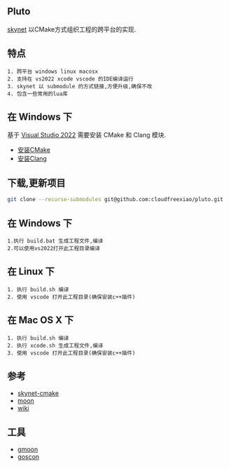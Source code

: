 ## Pluto
   [skynet](https://github.com/cloudwu/skynet) 以CMake方式组织工程的跨平台的实现.
   
## 特点
    1. 跨平台 windows linux macosx
    2. 支持在 vs2022 xcode vscode 的IDE编译运行
    3. skynet 以 submodule 的方式链接,方便升级,确保不改
    4. 包含一些常用的lua库

## 在 Windows 下

基于 [Visual Studio 2022](https://visualstudio.microsoft.com/zh-hans/downloads/) 需要安装 CMake 和 Clang 模块.

- [安装CMake](https://learn.microsoft.com/en-us/cpp/build/cmake-projects-in-visual-studio?view=msvc-170)
- [安装Clang](https://learn.microsoft.com/en-us/cpp/build/clang-support-cmake?view=msvc-170)

## 下载,更新项目

```bash
git clone --recurse-submodules git@github.com:cloudfreexiao/pluto.git
```

## 在 Windows 下
    1.执行 build.bat 生成工程文件,编译
    2.可以使用vs2022打开此工程目录编译

## 在 Linux 下
    1. 执行 build.sh 编译
    2. 使用 vscode 打开此工程目录(确保安装c++插件)

## 在 Mac OS X 下
    1. 执行 build.sh 编译
    2. 执行 xcode.sh 生成工程文件,编译
    3. 使用 vscode 打开此工程目录(确保安装c++插件)


## 参考

- [skynet-cmake](https://github.com/hanxi/skynet-cmake)
- [moon](https://github.com/sniper00/moon)
- [wiki](https://deepwiki.com/cloudfreexiao/pluto)

## 工具

- [gmoon](https://github.com/cloudfreexiao/gmoon)
- [goscon](https://github.com/cloudfreexiao/goscon)
